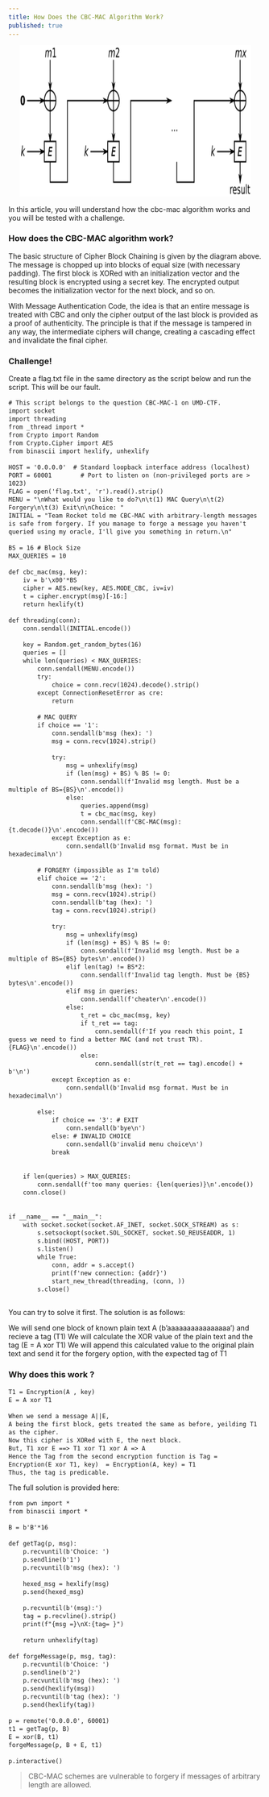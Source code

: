 ```yaml
---
title: How Does the CBC-MAC Algorithm Work?
published: true
---
```


<p align="center">
  <img width="460" height="300" src="/assets/CBC-MAC-2.png">
</p>

In this article, you will understand how the cbc-mac algorithm works and you will be tested with a challenge.

### [](#header-3)How does the CBC-MAC algorithm work?
The basic structure of Cipher Block Chaining is given by the diagram above. The message is chopped up into blocks of equal size (with necessary padding). The first block is XORed with an initialization vector and the resulting block is encrypted using a secret key. The encrypted output becomes the initialization vector for the next block, and so on.

With Message Authentication Code, the idea is that an entire message is treated with CBC and only the cipher output of the last block is provided as a proof of authenticity. The principle is that if the message is tampered in any way, the intermediate ciphers will change, creating a cascading effect and invalidate the final cipher.

### [](#header-3)Challenge!
Create a flag.txt file in the same directory as the script below and run the script. This will be our fault.

```
# This script belongs to the question CBC-MAC-1 on UMD-CTF.
import socket
import threading
from _thread import *
from Crypto import Random
from Crypto.Cipher import AES
from binascii import hexlify, unhexlify

HOST = '0.0.0.0'  # Standard loopback interface address (localhost)
PORT = 60001        # Port to listen on (non-privileged ports are > 1023)
FLAG = open('flag.txt', 'r').read().strip()
MENU = "\nWhat would you like to do?\n\t(1) MAC Query\n\t(2) Forgery\n\t(3) Exit\n\nChoice: "
INITIAL = "Team Rocket told me CBC-MAC with arbitrary-length messages is safe from forgery. If you manage to forge a message you haven't queried using my oracle, I'll give you something in return.\n"

BS = 16 # Block Size
MAX_QUERIES = 10
   
def cbc_mac(msg, key):
    iv = b'\x00'*BS
    cipher = AES.new(key, AES.MODE_CBC, iv=iv)
    t = cipher.encrypt(msg)[-16:]
    return hexlify(t)

def threading(conn):
    conn.sendall(INITIAL.encode())

    key = Random.get_random_bytes(16)
    queries = []
    while len(queries) < MAX_QUERIES:
        conn.sendall(MENU.encode())
        try:
            choice = conn.recv(1024).decode().strip()
        except ConnectionResetError as cre:
            return

        # MAC QUERY
        if choice == '1':
            conn.sendall(b'msg (hex): ')
            msg = conn.recv(1024).strip()

            try:
                msg = unhexlify(msg)
                if (len(msg) + BS) % BS != 0:
                    conn.sendall(f'Invalid msg length. Must be a multiple of BS={BS}\n'.encode())
                else:
                    queries.append(msg)
                    t = cbc_mac(msg, key)
                    conn.sendall(f'CBC-MAC(msg): {t.decode()}\n'.encode())
            except Exception as e:
                conn.sendall(b'Invalid msg format. Must be in hexadecimal\n')

        # FORGERY (impossible as I'm told)
        elif choice == '2':
            conn.sendall(b'msg (hex): ')
            msg = conn.recv(1024).strip()
            conn.sendall(b'tag (hex): ')
            tag = conn.recv(1024).strip()

            try:
                msg = unhexlify(msg)
                if (len(msg) + BS) % BS != 0:
                    conn.sendall(f'Invalid msg length. Must be a multiple of BS={BS} bytes\n'.encode())
                elif len(tag) != BS*2:
                    conn.sendall(f'Invalid tag length. Must be {BS} bytes\n'.encode())
                elif msg in queries:
                    conn.sendall(f'cheater\n'.encode())
                else:
                    t_ret = cbc_mac(msg, key)
                    if t_ret == tag:
                        conn.sendall(f'If you reach this point, I guess we need to find a better MAC (and not trust TR). {FLAG}\n'.encode())
                    else:
                        conn.sendall(str(t_ret == tag).encode() + b'\n')
            except Exception as e:
                conn.sendall(b'Invalid msg format. Must be in hexadecimal\n')

        else:
            if choice == '3': # EXIT
                conn.sendall(b'bye\n')
            else: # INVALID CHOICE
                conn.sendall(b'invalid menu choice\n')
            break


    if len(queries) > MAX_QUERIES:
        conn.sendall(f'too many queries: {len(queries)}\n'.encode())
    conn.close()


if __name__ == "__main__":
    with socket.socket(socket.AF_INET, socket.SOCK_STREAM) as s:
        s.setsockopt(socket.SOL_SOCKET, socket.SO_REUSEADDR, 1)
        s.bind((HOST, PORT))
        s.listen()
        while True:
            conn, addr = s.accept()
            print(f'new connection: {addr}')
            start_new_thread(threading, (conn, ))
        s.close()


```

You can try to solve it first. The solution is as follows:

We will send one block of known plain text A (b’aaaaaaaaaaaaaaaa’) and recieve a tag (T1)
We will calculate the XOR value of the plain text and the tag (E = A xor T1)
We will append this calculated value to the original plain text and send it for the forgery option, with the expected tag of T1

### [](#header-3)Why does this work ?

```
T1 = Encryption(A , key)
E = A xor T1

When we send a message A||E,
A being the first block, gets treated the same as before, yeilding T1 as the cipher. 
Now this cipher is XORed with E, the next block. 
But, T1 xor E ==> T1 xor T1 xor A => A
Hence the Tag from the second encryption function is Tag = Encryption(E xor T1, key)  = Encryption(A, key) = T1
Thus, the tag is predicable.
```

The full solution is provided here:

```
from pwn import *
from binascii import *

B = b'B'*16

def getTag(p, msg):
    p.recvuntil(b'Choice: ')
    p.sendline(b'1')
    p.recvuntil(b'msg (hex): ')

    hexed_msg = hexlify(msg)
    p.send(hexed_msg)

    p.recvuntil(b'(msg):')
    tag = p.recvline().strip()
    print(f"{msg =}\nX:{tag= }")

    return unhexlify(tag)

def forgeMessage(p, msg, tag):
    p.recvuntil(b'Choice: ')
    p.sendline(b'2')
    p.recvuntil(b'msg (hex): ')
    p.send(hexlify(msg))
    p.recvuntil(b'tag (hex): ')
    p.send(hexlify(tag))

p = remote('0.0.0.0', 60001)
t1 = getTag(p, B)
E = xor(B, t1)
forgeMessage(p, B + E, t1)

p.interactive()
```

> CBC-MAC schemes are vulnerable to forgery if messages of arbitrary length are allowed.
